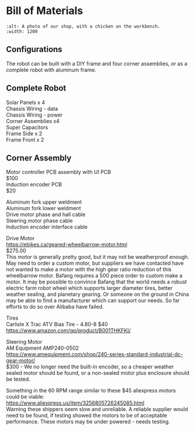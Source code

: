# Bill of Materials

```{image} images/shop.jpeg
:alt: A photo of our shop, with a chicken on the workbench.
:width: 1200
```

## Configurations

The robot can be built with a DIY frame and four corner assemblies, or as a
complete robot with aluminum frame.

## Complete Robot

Solar Panels x 4  
Chassis Wiring - data  
Chassis Wiring - power  
Corner Assemblies x4  
Super Capacitors  
Frame Side x 2  
Frame Front x 2  

## Corner Assembly

Motor controller PCB assembly with UI PCB  
$100  
Induction encoder PCB  
$20  

Aluminum fork upper weldment  
Aluminum fork lower weldment  
Drive motor phase and hall cable  
Steering motor phase cable  
Induction encoder interface cable  

Drive Motor  
https://ebikes.ca/geared-wheelbarrow-motor.html  
$275.00  
This motor is generally pretty good, but it may not be weatherproof enough.
May need to order a custom motor, but suppliers we have contacted have not
wanted to make a motor with the high gear ratio reduction of this wheelbarrow
motor. Bafang requires a 500 piece order to custom make a motor. It may be possible
to convince Bafang that the world needs a robust electric farm robot wheel which
supports larger diameter tires, better weather sealing, and planetary gearing.
Or someone on the ground in China may be able to find a manufacturer which can
support our needs. So far efforts to do so over Alibaba have failed.

Tires  
Carlisle X Trac ATV Bias Tire - 4.80-8
$40  
https://www.amazon.com/gp/product/B001THKFKI/

Steering Motor  
AM Equipment AMP240-0502  
https://www.amequipment.com/shop/240-series-standard-industrial-dc-gear-motor/  
\$300 - We no longer need the built-in encoder, so a cheaper weather sealed
motor should be found, or a non-sealed motor plus enclosure should be tested.

Something in the 60 RPM range similar to these \$45 aliexpress motors could be
viable:  
https://www.aliexpress.us/item/3256805726245085.html  
Warning these shippers seem slow and unreliable. A reliable supplier would
need to be found, if testing showed the motors to be of acceptable performance.
These motors may be under powered - needs testing.

